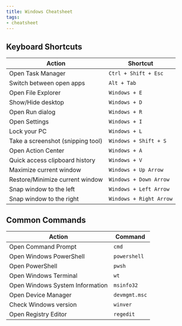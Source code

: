 ```yaml
---
title: Windows Cheatsheet
tags:
- cheatsheet
---
```


## Keyboard Shortcuts

| Action                                | Shortcut                    |
| ------------------------------------- | --------------------------- |
| Open Task Manager                     | `Ctrl + Shift + Esc`         |
| Switch between open apps              | `Alt + Tab`                  |
| Open File Explorer                    | `Windows + E`                |
| Show/Hide desktop                     | `Windows + D`                |
| Open Run dialog                       | `Windows + R`                |
| Open Settings                         | `Windows + I`                |
| Lock your PC                          | `Windows + L`                |
| Take a screenshot (snipping tool)     | `Windows + Shift + S`        |
| Open Action Center                    | `Windows + A`                |
| Quick access clipboard history        | `Windows + V`                |
| Maximize current window               | `Windows + Up Arrow`         |
| Restore/Minimize current window       | `Windows + Down Arrow`       |
| Snap window to the left               | `Windows + Left Arrow`       |
| Snap window to the right              | `Windows + Right Arrow`      |

## Common Commands

| Action                                  | Command                                   |
| --------------------------------------- | ----------------------------------------- |
| Open Command Prompt                     | `cmd`                                     |
| Open Windows PowerShell                 | `powershell`                              |
| Open PowerShell                         | `pwsh`                                    |
| Open Windows Terminal                   | `wt`                                      |
| Open Windows System Information         | `msinfo32`                                |
| Open Device Manager                     | `devmgmt.msc`                             |
| Check Windows version                   | `winver`                                  |
| Open Registry Editor                    | `regedit`                                 |
